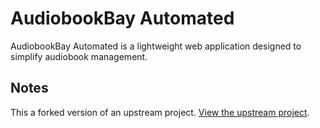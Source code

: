 # AudiobookBay Automated

AudiobookBay Automated is a lightweight web application designed to simplify audiobook management.

## Notes

This a forked version of an upstream project.
[View the upstream project](https://github.com/JamesRy96/audiobookbay-automated).
